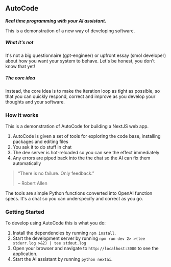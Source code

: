 ## AutoCode 

_**Real time programming with your AI assistant.**_

This is a demonstration of a new way of developing software. 

##### **What it's not** 

It's not a big questionnaire (gpt-engineer) or upfront essay (smol developer)
 about how you want your system to behave. Let's be honest, you don't know that yet!

 ##### The core idea

Instead, the core idea is to make the iteration loop as tight as possible, so
that you can quickly respond, correct and improve as you develop your thoughts and your software.

### How it works

This is a demonstration of AutoCode for building a NextJS web app.


1. AutoCode is given a set of tools for exploring the code base, installing packages and editing files
2. You ask it to do stuff in chat
3. The dev server is hot-reloaded so you can see the effect immediately
4. Any errors are piped back into the the chat so the AI can fix them automatically


> “There is no failure. Only feedback.”
> 
>  – Robert Allen

The tools are simple Python functions converted into OpenAI function specs. It's a chat so you can underspecify and correct as you go.


### Getting Started

To develop using AutoCode this is what you do:

1. Install the dependencies by running `npm install`.
2. Start the development server by running `npm run dev 2> >(tee stderr.log >&2) | tee stdout.log`
3. Open your browser and navigate to `http://localhost:3000` to see the application.
4. Start the AI assistant by running `python nextai`.

